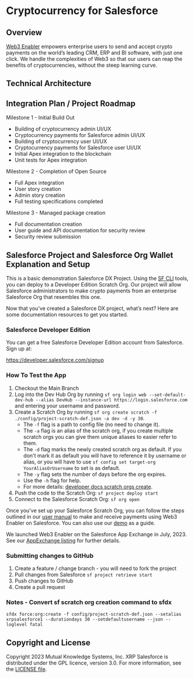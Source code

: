 # Cryptocurrency for Salesforce

## Overview
[Web3 Enabler](https://web3enabler.com) empowers enterprise users to send and accept crypto payments on the world’s leading CRM, ERP and BI software, with just one click. We handle the complexities of Web3 so that our users can reap the benefits of cryptocurrencies, without the steep learning curve. 

## Technical Architecture


## Integration Plan / Project Roadmap

Milestone 1 - Initial Build Out

* Building of cryptocurrency admin UI/UX
* Cryptocurrency payments for Salesforce admin UI/UX
* Building of cryptocurrency user UI/UX
* Cryptocurrency payments for Salesforce user UI/UX
* Initial Apex integration to the blockchain 
* Unit tests for Apex integration

Milestone 2 - Completion of Open Source

* Full Apex integration 
* User story creation
* Admin story creation
* Full testing specifications completed 

Milestone 3 - Managed package creation 

* Full documentation creation
* User guide and API documentation for security review 
* Security review submission

## Salesforce Project and Salesforce Org Wallet Explanation and Setup

This is a basic demonstration Salesforce DX Project. Using the [SF CLI](https://developer.salesforce.com/tools/sfdxcli) tools, you can deploy to a Developer Edition Scratch Org.  Our project will allow Salesforce administrators to make crypto payments from an enterprise Salesforce Org that resembles this one.

Now that you’ve created a Salesforce DX project, what’s next? Here are some documentation resources to get you started.

### Salesforce Developer Edition

You can get a free Salesforce Developer Edition account from Salesforce. Sign up at:

https://developer.salesforce.com/signup

### How To Test the App

1. Checkout the Main Branch
1. Log into the Dev Hub Org by running `sf org login web --set-default-dev-hub --alias DevHub --instance-url https://login.salesforce.com` and entering your username and password.
1. Create a Scratch Org by running `sf org create scratch -f ./config/project-scratch-def.json -a dev -d -y 30`.
    - The `-f` flag is a path to config file (no need to change it).
    - The `-a` flag is an alias of the scratch org, if you create multiple scratch orgs you can give them unique aliases to easier refer to them.
    - The `-d` flag marks the newly created scratch org as default. If you don't mark it as default you will have to reference it by username or alias, or you will have to use `sf config set target-org YourAliasOrUsername` to set is as default.
    - The `-y` flag sets the number of days before the org expires.
    - Use the `-h` flag for help.
    - For more details: [developer docs scratch orgs create](https://developer.salesforce.com/docs/atlas.en-us.sfdx_dev.meta/sfdx_dev/sfdx_dev_scratch_orgs_create.htm).
1. Push the code to the Scratch Org: `sf project deploy start`
1. Connect to the Salesforce Scratch Org: `sf org open`

Once you've set up your Salesforce Scratch Org, you can follow the steps outlined in our [user manual](https://mukn.com/wp-content/uploads/2023/07/Web3-Enabler-for-Salesforce-User-Guide.pdf) to make and receive payments using Web3 Enabler on Salesforce. You can also use our [demo](https://www.youtube.com/watch?v=lkAp2vqQVTA) as a guide.  

We launched Web3 Enabler on the Salesforce App Exchange in July, 2023.  See our [AppExchange listing](https://appexchange.salesforce.com/appxListingDetail?listingId=ee4c011b-7a5b-4a50-91fb-f28049390858) for further details.

### Submitting changes to GitHub

1. Create a feature / change branch - you will need to fork the project
1. Pull changes from Salesforce `sf project retrieve start`
1. Push changes to GitHub
1. Create a pull request

### Notes - Convert sf scratch org creation command to sfdx

`sfdx force:org:create -f config/project-scratch-def.json --setalias xrpsalesforce1 --durationdays 30 --setdefaultusername --json --loglevel fatal`

## Copyright and License

Copyright 2023 Mutual Knowledge Systems, Inc.  XRP Salesforce is distributed under the GPL licence, version 3.0.  For more information, see the [LICENSE file](LICENSE).
